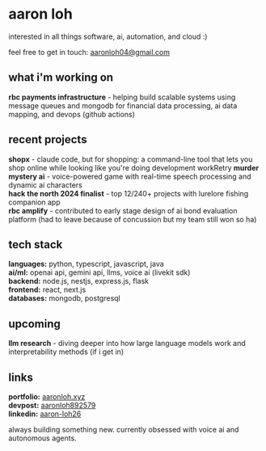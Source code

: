 # aaron loh

interested in all things software, ai, automation, and cloud :)

feel free to get in touch: aaronloh04@gmail.com

## what i'm working on

**rbc payments infrastructure** - helping build scalable systems using message queues and mongodb for financial data processing, ai data mapping, and devops (github actions)

## recent projects

**shopx** - claude code, but for shopping: a command-line tool that lets you shop online while looking like you're doing development workRetry
**murder mystery ai** - voice-powered game with real-time speech processing and dynamic ai characters  
**hack the north 2024 finalist** - top 12/240+ projects with lurelore fishing companion app  
**rbc amplify** - contributed to early stage design of ai bond evaluation platform (had to leave because of concussion but my team still won so ha)

## tech stack

**languages:** python, typescript, javascript, java  
**ai/ml:** openai api, gemini api, llms, voice ai (livekit sdk)  
**backend:** node.js, nestjs, express.js, flask  
**frontend:** react, next.js  
**databases:** mongodb, postgresql  

## upcoming

**llm research** - diving deeper into how large language models work and interpretability methods (if i get in)

## links

**portfolio:** [aaronloh.xyz](https://aaronloh.xyz)  
**devpost:** [aaronloh892579](https://devpost.com/aaronloh892579)  
**linkedin:** [aaron-loh26](https://linkedin.com/in/aaron-loh26)  

always building something new. currently obsessed with voice ai and autonomous agents.
